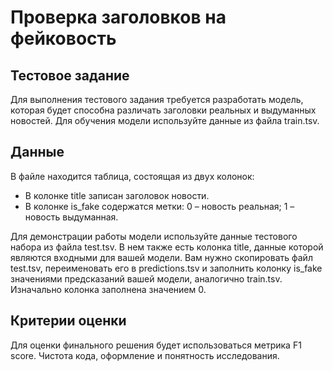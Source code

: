 # Проверка заголовков на фейковость

## Тестовое задание
Для выполнения тестового задания требуется разработать модель, которая будет способна различать заголовки реальных и выдуманных новостей. Для обучения модели используйте данные из файла train.tsv.

## Данные
В файле находится таблица, состоящая из двух колонок:

- В колонке title записан заголовок новости.
- В колонке is_fake содержатся метки: 0 – новость реальная; 1 – новость выдуманная.

Для демонстрации работы модели используйте данные тестового набора из файла test.tsv. В нем также есть колонка title, данные которой являются входными для вашей модели. Вам нужно скопировать файл test.tsv, переименовать его в predictions.tsv и заполнить колонку is_fake значениями предсказаний вашей модели, аналогично train.tsv. Изначально колонка заполнена значением 0.

## Критерии оценки
Для оценки финального решения будет использоваться метрика F1 score.
Чистота кода, оформление и понятность исследования.

